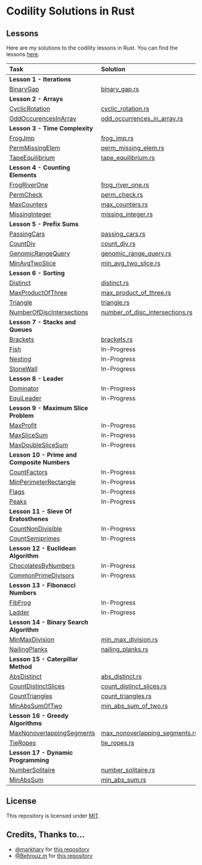 # Codility Solutions in Rust

## Lessons

Here are my solutions to the codility lessons in Rust.  You can find the lessons [here](https://app.codility.com/programmers/lessons/).

| Task                                                                                                                          | Solution                                                                               |  
|:------------------------------------------------------------------------------------------------------------------------------|:---------------------------------------------------------------------------------------|
| **Lesson 1 - Iterations**                                                                                                     |                                                                                        |
| [BinaryGap](https://app.codility.com/programmers/lessons/1-iterations/binary_gap/)                                            | [binary_gap.rs](src/iterations/binary_gap.rs)                                          |
| **Lesson 2 - Arrays**                                                                                                         |                                                                                        |
| [CyclicRotation](https://app.codility.com/programmers/lessons/2-arrays/cyclic_rotation/)                                      | [cyclic_rotation.rs](src/arrays/cyclic_rotation.rs)                                    |
| [OddOccurencesInArray](https://app.codility.com/programmers/lessons/2-arrays/odd_occurrences_in_array/)                       | [odd_occurrences_in_array.rs](src/arrays/odd_occurrences_in_array.rs)                  |
| **Lesson 3 - Time Complexity**                                                                                                |                                                                                        |
| [FrogJmp](https://app.codility.com/programmers/lessons/3-time_complexity/frog_jmp/)                                           | [frog_jmp.rs](src/time_complexity/frog_jmp.rs)                                         |
| [PermMissingElem](https://app.codility.com/programmers/lessons/3-time_complexity/perm_missing_elem/)                          | [perm_missing_elem.rs](src/time_complexity/perm_missing_elem.rs)                       |
| [TapeEquilibrium](https://app.codility.com/programmers/lessons/3-time_complexity/tape_equilibrium/)                           | [tape_equilibrium.rs](src/time_complexity/tape_equilibrium.rs)                         |
| **Lesson 4 - Counting Elements**                                                                                              |                                                                                        |
| [FrogRiverOne](https://app.codility.com/programmers/lessons/4-counting_elements/frog_river_one/)                              | [frog_river_one.rs](src/counting_elements/frog_river_one.rs)                           |
| [PermCheck](https://app.codility.com/programmers/lessons/4-counting_elements/perm_check/)                                     | [perm_check.rs](src/counting_elements/perm_check.rs)                                   |
| [MaxCounters](https://app.codility.com/programmers/lessons/4-counting_elements/max_counters/)                                 | [max_counters.rs](src/counting_elements/max_counters.rs)                               |
| [MissingInteger](https://app.codility.com/programmers/lessons/4-counting_elements/missing_integer/)                           | [missing_integer.rs](src/counting_elements/missing_integer.rs)                         |
| **Lesson 5 - Prefix Sums**                                                                                                    |                                                                                        |
| [PassingCars](https://app.codility.com/programmers/lessons/5-prefix_sums/passing_cars/)                                       | [passing_cars.rs](src/prefix_sums/passing_cars.rs)                                     |
| [CountDiv](https://app.codility.com/programmers/lessons/5-prefix_sums/count_div/)                                             | [count_div.rs](src/prefix_sums/count_div.rs)                                           |
| [GenomicRangeQuery](https://app.codility.com/programmers/lessons/5-prefix_sums/genomic_range_query/)                          | [genomic_range_query.rs](src/prefix_sums/genomic_range_query.rs)                       |
| [MinAvgTwoSlice](https://app.codility.com/programmers/lessons/5-prefix_sums/min_avg_two_slice/)                               | [min_avg_two_slice.rs](src/prefix_sums/min_avg_two_slice.rs)                           |
| **Lesson 6 - Sorting**                                                                                                        |                                                                                        |
| [Distinct](https://app.codility.com/programmers/lessons/6-sorting/distinct/)                                                  | [distinct.rs](src/sorting/distinct.rs)                                                 |
| [MaxProductOfThree](https://app.codility.com/programmers/lessons/6-sorting/max_product_of_three/)                             | [max_product_of_three.rs](src/sorting/max_product_of_three.rs)                         |
| [Triangle](https://app.codility.com/programmers/lessons/6-sorting/triangle/)                                                  | [triangle.rs](src/sorting/triangle.rs)                                                 |
| [NumberOfDiscIntersections](https://app.codility.com/programmers/lessons/6-sorting/number_of_disc_intersections/)             | [number_of_disc_intersections.rs](src/sorting/number_of_disc_intersections.rs)         |
| **Lesson 7 - Stacks and Queues**                                                                                              |                                                                                        |
| [Brackets](https://app.codility.com/programmers/lessons/7-stacks_and_queues/brackets/)                                        | [brackets.rs](src/stacks_and_queues/brackets.rs)                                       |
| [Fish](https://app.codility.com/programmers/lessons/7-stacks_and_queues/fish/)                                                | In-Progress                                                                            |
| [Nesting](https://app.codility.com/programmers/lessons/7-stacks_and_queues/nesting/)                                          | In-Progress                                                                            |
| [StoneWall](https://app.codility.com/programmers/lessons/7-stacks_and_queues/stone_wall/)                                     | In-Progress                                                                            |
| **Lesson 8 - Leader**                                                                                                         |                                                                                        |
| [Dominator](https://app.codility.com/programmers/lessons/8-leader/dominator/)                                                 | In-Progress                                                                            |
| [EquiLeader](https://app.codility.com/programmers/lessons/8-leader/equi_leader/)                                              | In-Progress                                                                            |
| **Lesson 9 - Maximum Slice Problem**                                                                                          |                                                                                        |
| [MaxProfit](https://app.codility.com/programmers/lessons/9-maximum_slice_problem/max_profit/)                                 | In-Progress                                                                            |
| [MaxSliceSum](https://app.codility.com/programmers/lessons/9-maximum_slice_problem/max_slice_sum/)                            | In-Progress                                                                            |
| [MaxDoubleSliceSum](https://app.codility.com/programmers/lessons/9-maximum_slice_problem/max_double_slice_sum/)               | In-Progress                                                                            |
| **Lesson 10 - Prime and Composite Numbers**                                                                                   |                                                                                        |
| [CountFactors](https://app.codility.com/programmers/lessons/10-prime_and_composite_numbers/count_factors/)                    | In-Progress                                                                            |
| [MinPerimeterRectangle](https://app.codility.com/programmers/lessons/10-prime_and_composite_numbers/min_perimeter_rectangle/) | In-Progress                                                                            |
| [Flags](https://app.codility.com/programmers/lessons/10-prime_and_composite_numbers/flags/)                                   | In-Progress                                                                            |
| [Peaks](https://app.codility.com/programmers/lessons/10-prime_and_composite_numbers/peaks/)                                   | In-Progress                                                                            |
| **Lesson 11 - Sieve Of Eratosthenes**                                                                                         |                                                                                        |
| [CountNonDivisible](https://app.codility.com/programmers/lessons/11-sieve_of_eratosthenes/count_non_divisible/)               | In-Progress                                                                            |
| [CountSemiprimes](https://app.codility.com/programmers/lessons/11-sieve_of_eratosthenes/count_semiprimes/)                    | In-Progress                                                                            |
| **Lesson 12 - Euclidean Algorithm**                                                                                           |                                                                                        |
| [ChocolatesByNumbers](https://app.codility.com/programmers/lessons/12-euclidean_algorithm/chocolates_by_numbers/)             | In-Progress                                                                            |
| [CommonPrimeDivisors](https://app.codility.com/programmers/lessons/12-euclidean_algorithm/common_prime_divisors/)             | In-Progress                                                                            |
| **Lesson 13 - Fibonacci Numbers**                                                                                             |                                                                                        |
| [FibFrog](https://app.codility.com/programmers/lessons/13-fibonacci_numbers/fib_frog/)                                        | In-Progress                                                                            |
| [Ladder](https://app.codility.com/programmers/lessons/13-fibonacci_numbers/ladder/)                                           | In-Progress                                                                            |
| **Lesson 14 - Binary Search Algorithm**                                                                                       |                                                                                        |
| [MinMaxDivision](https://app.codility.com/programmers/lessons/14-binary_search_algorithm/min_max_division/)                   | [min_max_division.rs](src/binary_search_algorithm/min_max_division.rs)                 |
| [NailingPlanks](https://app.codility.com/programmers/lessons/14-binary_search_algorithm/nailing_planks/)                      | [nailing_planks.rs](src/binary_search_algorithm/nailing_planks.rs)                     |
| **Lesson 15 - Caterpillar Method**                                                                                            |                                                                                        |
| [AbsDistinct](https://app.codility.com/programmers/lessons/15-caterpillar_method/abs_distinct/)                               | [abs_distinct.rs](src/caterpillar_method/abs_distinct.rs)                              |
| [CountDistinctSlices](https://app.codility.com/programmers/lessons/15-caterpillar_method/count_distinct_slices/)              | [count_distinct_slices.rs](src/caterpillar_method/count_distinct_slices.rs)            |
| [CountTriangles](https://app.codility.com/programmers/lessons/15-caterpillar_method/count_triangles/)                         | [count_triangles.rs](src/caterpillar_method/count_triangles.rs)                        |
| [MinAbsSumOfTwo](https://app.codility.com/programmers/lessons/15-caterpillar_method/min_abs_sum_of_two/)                      | [min_abs_sum_of_two.rs](src/caterpillar_method/min_abs_sum_of_two.rs)                  |
| **Lesson 16 - Greedy Algorithms**                                                                                             |                                                                                        |
| [MaxNonoverlappingSegments](https://app.codility.com/programmers/lessons/16-greedy_algorithms/max_nonoverlapping_segments/)   | [max_nonoverlapping_segments.rs](src/greedy_algorithms/max_nonoverlapping_segments.rs) |
| [TieRopes](https://app.codility.com/programmers/lessons/16-greedy_algorithms/tie_ropes/)                                      | [tie_ropes.rs](src/greedy_algorithms/tie_ropes.rs)                                     |
| **Lesson 17 - Dynamic Programming**                                                                                           |                                                                                        |
| [NumberSolitaire](https://app.codility.com/programmers/lessons/17-dynamic_programming/number_solitaire/)                      | [number_solitaire.rs](src/dynamic_programming/number_solitaire.rs)                     |
| [MinAbsSum](https://app.codility.com/programmers/lessons/17-dynamic_programming/min_abs_sum/)                                 | [min_abs_sum.rs](src/dynamic_programming/min_abs_sum.rs)                               |


## License
This repository is licensed under [MIT](LICENSE).

## Credits, Thanks to...
* [@markhary](https://github.com/markhary) for [this repository](https://github.com/markhary/codility)
* [@Behrouz.m](https://github.com/Behrouz-m) for [this repository](https://github.com/Behrouz-m/Codility)
